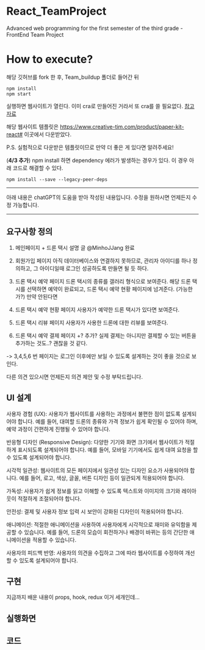 # React_TeamProject

Advanced web programming for the first semester of the third grade - FrontEnd Team Project

# How to execute?

해당 깃허브를 fork 한 후, Team_buildup 폴더로 들어간 뒤

```
npm install
npm start
```

실행하면 웹사이트가 열린다. 이미 cra로 만들어진 거라서 또 cra를 쓸 필요없다.
[참고자료](https://demos.creative-tim.com/paper-kit-react/#/documentation/introduction)

해당 웹사이트 템플릿은 https://www.creative-tim.com/product/paper-kit-react#
이곳에서 다운받았다.

P.S. 실험적으로 다운받은 템플릿이므로 만약 더 좋은 게 있다면 알려주세요!

(**4/3 추가**)
npm install 하면 dependency 에러가 발생하는 경우가 있다. 이 경우 아래 코드로 해결할 수 있다.

```
npm install --save --legacy-peer-deps
```

---

아래 내용은 chatGPT의 도움을 받아 작성된 내용입니다.
수정을 원하시면 언제든지 수정 가능합니다.

---

## 요구사항 정의

1. 메인페이지 + 드론 택시 설명 글 @MinhoJJang
   완료

2. 회원가입 페이지
   아직 데이터베이스와 연결하지 못하므로, 관리자 아이디를 하나 정의하고, 그 아이디일때 로그인 성공하도록 만들면 될 듯 하다.

3. 드론 택시 예약 페이지
   드론 택시의 종류를 갤러리 형식으로 보여준다.
   해당 드론 택시를 선택하면 예약이 완료되고, 드론 택시 예약 현황 페이지에 넘겨준다.
   (가능한가?)
   만약 안된다면

4. 드론 택시 예약 현황 페이지
   사용자가 예약한 드론 택시가 있다면 보여준다.

5. 드론 택시 리뷰 페이지
   사용자가 사용한 드론에 대한 리뷰를 보여준다.

6. 드론 택시 예약 결제 페이지
   +? 추가?
   실제 결제는 아니지만 결제할 수 있는 버튼을 추가하는 것도..? 괜찮을 것 같다.

-> 3,4,5,6 번 페이지는 로그인 이후에만 보일 수 있도록 설계하는 것이 좋을 것으로 보인다.

다른 의견 있으시면 언제든지 의견 제안 및 수정 부탁드립니다.

## UI 설계

사용자 경험 (UX): 사용자가 웹사이트를 사용하는 과정에서 불편한 점이 없도록 설계되어야 합니다. 예를 들어, 대여할 드론의 종류와 가격 정보가 쉽게 확인될 수 있어야 하며, 예약 과정이 간편하게 진행될 수 있어야 합니다.

반응형 디자인 (Responsive Design): 다양한 기기와 화면 크기에서 웹사이트가 적절하게 표시되도록 설계되어야 합니다. 예를 들어, 모바일 기기에서도 쉽게 대여 요청을 할 수 있도록 설계되어야 합니다.

시각적 일관성: 웹사이트의 모든 페이지에서 일관성 있는 디자인 요소가 사용되어야 합니다. 예를 들어, 로고, 색상, 글꼴, 버튼 디자인 등이 일관되게 적용되어야 합니다.

가독성: 사용자가 쉽게 정보를 읽고 이해할 수 있도록 텍스트와 이미지의 크기와 레이아웃이 적절하게 조절되어야 합니다.

안전성: 결제 및 사용자 정보 입력 시 보안이 강화된 디자인이 적용되어야 합니다.

애니메이션: 적절한 애니메이션을 사용하여 사용자에게 시각적으로 재미와 유익함을 제공할 수 있습니다. 예를 들어, 드론의 모습이 회전하거나 배경이 바뀌는 등의 간단한 애니메이션을 적용할 수 있습니다.

사용자의 피드백 반영: 사용자의 의견을 수집하고 그에 따라 웹사이트를 수정하여 개선할 수 있도록 설계되어야 합니다.

## 구현

지금까지 배운 내용이
props, hook, redux 이거 세개인데...

## 실행화면

## 코드
